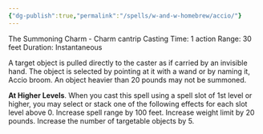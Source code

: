 ```yaml
---
{"dg-publish":true,"permalink":"/spells/w-and-w-homebrew/accio/"}
---
```


The Summoning Charm - Charm cantrip 
Casting Time: 1 action 
Range: 30 feet 
Duration: Instantaneous 

A target object is pulled directly to the caster as if carried by an invisible hand. The object is selected by pointing at it with a wand or by naming it, Accio broom. An object heavier than 20 pounds may not be summoned. 

**At Higher Levels**. When you cast this spell using a spell slot of 1st level or higher, you may select or stack one of the following effects for each slot level above 0. Increase spell range by 100 feet. Increase weight limit by 20 pounds. Increase the number of targetable objects by 5.